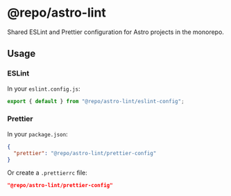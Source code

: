 # @repo/astro-lint

Shared ESLint and Prettier configuration for Astro projects in the monorepo.

## Usage

### ESLint

In your `eslint.config.js`:

```js
export { default } from "@repo/astro-lint/eslint-config";
```

### Prettier

In your `package.json`:

```json
{
  "prettier": "@repo/astro-lint/prettier-config"
}
```

Or create a `.prettierrc` file:

```json
"@repo/astro-lint/prettier-config"
```

